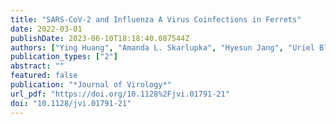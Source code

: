 ```yaml
---
title: "SARS-CoV-2 and Influenza A Virus Coinfections in Ferrets"
date: 2022-03-01
publishDate: 2023-06-10T18:18:40.087544Z
authors: ["Ying Huang", "Amanda L. Skarlupka", "Hyesun Jang", "Uriel Blas-Machado", "Nathan Holladay", "R. Jeffrey Hogan", "Ted M. Ross"]
publication_types: ["2"]
abstract: ""
featured: false
publication: "*Journal of Virology*"
url_pdf: "https://doi.org/10.1128%2Fjvi.01791-21"
doi: "10.1128/jvi.01791-21"
---
```


